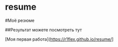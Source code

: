 # resume

#Моё резюме

##Результат можете посмотреть тут

[Моя первая работа](https://r1flex.github.io/resume/]
